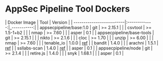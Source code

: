# AppSec Pipeline Tool Dockers

| Docker Image              | Tool          | Version     |
| --------------------------|:-------------:|_-----------:|
| appsecpipeline/base:1.0   | git           | >= 2.15.1   |
|                           | csvtool       | >= 1.5-1+b2 |
|                           | nmap          | >= 7.60     |
|                           | asper         | 0.1         |
| appsecpipeline/base-tools | git           | >= 2.15.1   |
|                           | nikto         | >= 2.1.6    |
|                           | cloc          | >= 1.70     |
|                           | unzip         | >= 6.00     |
|                           | nmap          | >= 7.60     |
|                           | tenable_io    | 1.0.0       | [ref](https://pypi.python.org/pypi/tenable-io/1.0.0)
|                           | bandit        | 1.4.0       |
|                           | arachni       | 1.5.1       | [ref](https://github.com/Arachni/arachni)
|                           | ssllabs-scan  | 1.4.0       | [ref](https://github.com/ssllabs/ssllabs-scan)
|                           | asper         | 0.1         |
| appsecpipeline/node       | git           | >= 2.1.4    |
|                           | retire.js     | 1.4.0       |
|                           | snyk          | 1.68.1      |
|                           | asper         | 0.1         |

